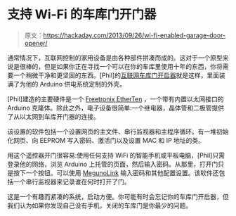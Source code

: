 # 支持 Wi-Fi 的车库门开门器

> 原文：<https://hackaday.com/2013/09/26/wi-fi-enabled-garage-door-opener/>

通常情况下，互联网控制的家用设备是由各种部件拼凑而成的。这对于一个原型来说是很棒的，但是如果你正在寻找一个可以在你的车库里使用十年的东西，你将需要一个稍微干净和更坚固的东西。[Phil]的[互联网车库门开启器](http://www.megunolink.com/garage-door-opener/)就是这样，里面装满了为他的 Arduino 供电系统定制的外壳。

[Phil]建造的主要硬件是一个 [Freetronix EtherTen](http://www.freetronics.com/products/etherten#.UkRCgcakpP8) ，一个带有内置以太网接口的 Arduino 克隆体。除此之外，电子设备很简单:一个继电器，晶体管和二极管提供了从以太网到车库开门器的连接。

该设置的软件包括一个设置网页的主文件、串行监视器和主程序循环。有一堆初始化网页、向 EEPROM 写入密码、激活门以及设置 MAC 和 IP 地址的类。

用这个遥控器开门很容易:使用任何支持 WiFi 的智能手机或平板电脑，[Phil]只需登录他的网络，浏览 Arduino 上托管的页面，然后输入密码。从那里，打开门只是按下一个按钮。可以使用 [MegunoLink](http://www.megunolink.com/) 输入密码和其他配置设置。该软件还包括一个串行监视器来记录谁在何时打开了门。

这是一个有趣而紧凑的系统，启动方便。你可能有时会忘记你的车库门开启器，但我们认为如果你发现自己没有手机，关闭的车库门是你最少的问题。